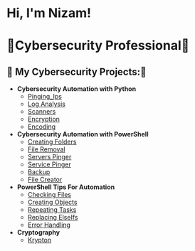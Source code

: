 <h1>  Hi, I'm Nizam! </h1>
<h1>🌱Cybersecurity Professional🌱</h1> 

<h2>🔭 My Cybersecurity Projects:🔭</h2>


- <b>Cybersecurity Automation with Python</b>
  - [Pinging_Ips](https://github.com/Cyberbird99/Pinging_IPs)
  - [Log Analysis](https://github.com/Cyberbird99/Analyzing-Logs)
  - [Scanners](https://github.com/Cyberbird99/Scanners)
  - [Encryption](https://github.com/Cyberbird99/Encryption)
  - [Encoding](https://github.com/Cyberbird99/Encoding)
- <b>Cybersecurity Automation with PowerShell</b>
  - [Creating Folders](https://github.com/Cyberbird99/creatingFolders)
  - [File Removal](https://github.com/Cyberbird99/OldFileRemoval)
  - [Servers Pinger](https://github.com/Cyberbird99/ServersPinger)
  - [Service Pinger](https://github.com/Cyberbird99/ServicePinger)
  - [Backup](https://github.com/Cyberbird99/Backups)
  - [File Creator](https://github.com/Cyberbird99/creatingFiles)
- <b>PowerShell Tips For Automation</b>
  - [Checking Files](https://github.com/Cyberbird99/PowerShell_Tips_for_Beginners/tree/main/CheckingFiles)
  - [Creating Objects](https://github.com/Cyberbird99/PowerShell_Tips_for_Beginners/tree/main/CreatingObjects)
  - [Repeating Tasks](https://github.com/Cyberbird99/Repeating-Tasks)
  - [Replacing ElseIfs](https://github.com/Cyberbird99/Replacing-ElseIfs)
  - [Error Handling](https://github.com/Cyberbird99/ErrorHandling)
- <b>Cryptography</b>
  - [Krypton](https://github.com/Cyberbird99/Krypton)
<!--
**Cyberbird99/Cyberbird99** is a ✨ _special_ ✨ repository because its `README.md` (this file) appears on your GitHub profile.

Here are some ideas to get you started:

- 🔭 I’m currently working on ...
- 🌱 I’m currently learning ...
- 👯 I’m looking to collaborate on ...
- 🤔 I’m looking for help with ...
- 💬 Ask me about ...
- 📫 How to reach me: ...
- 😄 Pronouns: ...
- ⚡ Fun fact: ...
-->
